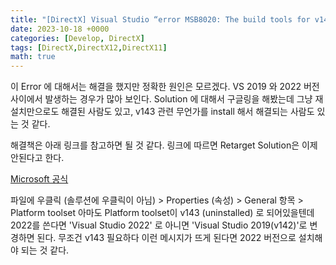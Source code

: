 ```yaml
---
title: "[DirectX] Visual Studio “error MSB8020: The build tools for v143 (Platform Toolset = ‘v143’) cannot be found.” 에러"
date: 2023-10-18 +0000
categories: [Develop, DirectX]
tags: [DirectX,DirectX12,DirectX11]
math: true
---
```


이 Error 에 대해서는 해결을 했지만 정확한 원인은 모르겠다. VS 2019 와 2022 버전 사이에서 발생하는 경우가 많아 보인다.
Solution 에 대해서 구글링을 해봤는데 그냥 재설치만으로도 해결된 사람도 있고, v143 관련 무언가를 install 해서 해결되는 사람도 있는 것 같다.

해결책은 아래 링크를 참고하면 될 것 같다. 링크에 따르면 Retarget Solution은 이제 안된다고 한다.

[Microsoft 공식](https://learn.microsoft.com/en-us/visualstudio/msbuild/errors/msb8020?view=vs-2022&f1url=%3FappId%3DDev16IDEF1%26l%3DEN-US%26k%3Dk(MSB8020)%26rd%3Dtrue)

파일에 우클릭 (솔루션에 우클릭이 아님) > Properties (속성) > General 항목 > Platform toolset
아마도 Platform toolset이 v143 (uninstalled) 로 되어있을텐데 2022를 쓴다면 'Visual Studio 2022' 로 아니면 'Visual Studio 2019(v142)'로 변경하면 된다.
무조건 v143 필요하다 이런 메시지가 뜨게 된다면 2022 버전으로 설치해야 되는 것 같다.



